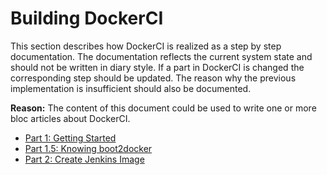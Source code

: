 #   Building DockerCI
This section describes how DockerCI is realized as a step by step documentation.
The documentation reflects the current system state and should not be written in diary style.
If a part in DockerCI is changed the corresponding step should be updated.
The reason why the previous implementation is insufficient should also be documented.

**Reason:**
The content of this document could be used to write one or more bloc articles about DockerCI.

- [Part 1: Getting Started](Setup_Part1.md)
- [Part 1.5: Knowing boot2docker](Setup_Part1_5.md)
- [Part 2: Create Jenkins Image](Setup_Part2.md)